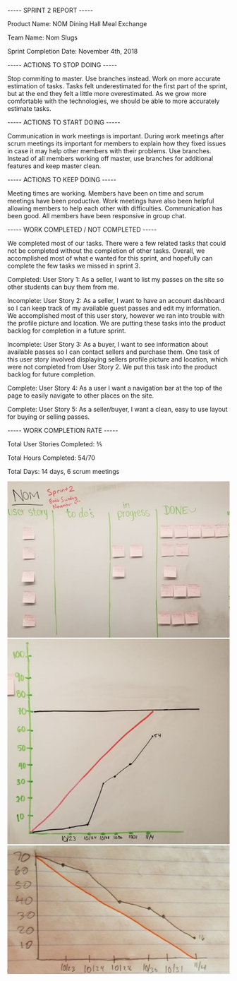 ﻿----- SPRINT 2 REPORT -----

Product Name: NOM Dining Hall Meal Exchange

Team Name: Nom Slugs

Sprint Completion Date: November 4th, 2018

----- ACTIONS TO STOP DOING -----

Stop commiting to master. Use branches instead.
Work on more accurate estimation of tasks. Tasks felt underestimated for the first part of the sprint, but at the end they felt a little more overestimated. As we grow more comfortable with the technologies, we should be able to more accurately estimate tasks.

----- ACTIONS TO START DOING -----

Communication in work meetings is important. During work meetings after scrum meetings its important for members to explain how they fixed issues in case it may help other members with their problems.
Use branches. Instead of all members working off master, use branches for additional features and keep master clean.

----- ACTIONS TO KEEP DOING -----

Meeting times are working. Members have been on time and scrum meetings have been productive. Work meetings have also been helpful allowing members to help each other with difficulties. 
Communication has been good. All members have been responsive in group chat.

----- WORK COMPLETED / NOT COMPLETED -----

We completed most of our tasks. There were a few related tasks that could not be completed without the completion of other tasks. Overall, we accomplished most of what e wanted for this sprint, and hopefully can complete the few tasks we missed in sprint 3.

Completed: User Story 1: As a seller, I want to list my passes on the site so other students can buy them from me.

Incomplete: User Story 2: As a seller, I want to have an account dashboard so I can keep track of my available guest passes and edit my information.
We accomplished most of this user story, however we ran into trouble with the profile picture and location. We are putting these tasks into the product backlog for completion in a future sprint.

Incomplete: User Story 3: As a buyer, I want to see information about available passes so I can contact sellers and purchase them.
One task of this user story involved displaying sellers profile picture and location, which were not completed from User Story 2. We put this task into the product backlog for future completion.

Complete: User Story 4: As a user I want a navigation bar at the top of the page to easily navigate to other places on the site.

Complete: User Story 5: As a seller/buyer, I want a clean, easy to use layout for buying or selling passes.

----- WORK COMPLETION RATE -----

Total User Stories Completed: ⅗

Total Hours Completed: 54/70

Total Days: 14 days, 6 scrum meetings

![sprint_2_task_chart](sprint_2_task_chart.jpg)
![sprint_2_burnup_chart](sprint_2_burnup_chart.jpg)
![sprint_2_burndown_chart](sprint_2_burndown_chart.jpg)




